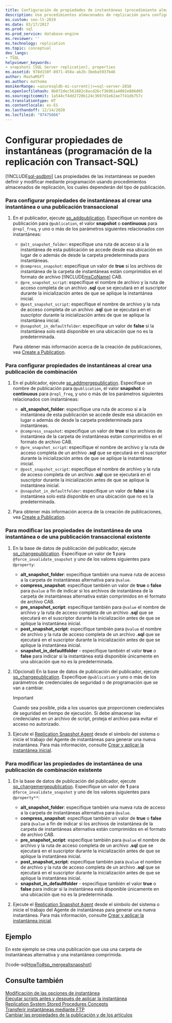 ```yaml
---
title: Configuración de propiedades de instantáneas (procedimiento almacenado de replicación)
description: Use procedimientos almacenados de replicación para configurar propiedades de instantánea para publicaciones transaccionales o de instantáneas.
ms.custom: seo-lt-2019
ms.date: 03/17/2017
ms.prod: sql
ms.prod_service: database-engine
ms.reviewer: ''
ms.technology: replication
ms.topic: conceptual
dev_langs:
- TSQL
helpviewer_keywords:
- snapshots [SQL Server replication], properties
ms.assetid: 978d150f-8971-458a-ab2b-3beba5937b46
author: MashaMSFT
ms.author: mathoma
monikerRange: =azuresqldb-mi-current||>=sql-server-2016
ms.openlocfilehash: 8b072dec561882c8acd26cf36961a4802e886d05
ms.sourcegitcommit: 1a544cf4dd2720b124c3697d1e62ae7741db757c
ms.translationtype: HT
ms.contentlocale: es-ES
ms.lasthandoff: 12/14/2020
ms.locfileid: "97475666"
---
```

# <a name="configure-snapshot-properties-replication-transact-sql-programming"></a>Configurar propiedades de instantáneas (programación de la replicación con Transact-SQL)
[!INCLUDE[sql-asdbmi](../../../includes/applies-to-version/sql-asdbmi.md)]
  Las propiedades de las instantáneas se pueden definir y modificar mediante programación usando procedimientos almacenados de replicación, los cuales dependerán del tipo de publicación.  
  
### <a name="to-configure-snapshot-properties-when-creating-a-snapshot-or-transactional-publication"></a>Para configurar propiedades de instantáneas al crear una instantánea o una publicación transaccional  
  
1.  En el publicador, ejecute [sp_addpublication](../../../relational-databases/system-stored-procedures/sp-addpublication-transact-sql.md). Especifique un nombre de publicación para `@publication`, el valor **snapshot** o **continuous** para `@repl_freq`, y uno o más de los parámetros siguientes relacionados con instantáneas:  
  
    -   `@alt_snapshot_folder`: especifique una ruta de acceso si a la instantánea de esta publicación se accede desde esa ubicación en lugar de o además de desde la carpeta predeterminada para instantáneas.    
    -   `@compress_snapshot`: especifique un valor de **true** si los archivos de instantánea de la carpeta de instantáneas están comprimidos en el formato de archivo [!INCLUDE[msCoName](../../../includes/msconame-md.md)] CAB.    
    -   `@pre_snapshot_script`: especifique el nombre de archivo y la ruta de acceso completa de un archivo **.sql** que se ejecutará en el suscriptor durante la inicialización antes de que se aplique la instantánea inicial.    
    -   `@post_snapshot_script`: especifique el nombre de archivo y la ruta de acceso completa de un archivo **.sql** que se ejecutará en el suscriptor durante la inicialización antes de que se aplique la instantánea inicial.    
    -   `@snapshot_in_defaultfolder`: especifique un valor de **false** si la instantánea solo está disponible en una ubicación que no es la predeterminada.  
  
     Para obtener más información acerca de la creación de publicaciones, vea [Create a Publication](../../../relational-databases/replication/publish/create-a-publication.md).  
  
### <a name="to-configure-snapshot-properties-when-creating-a-merge-publication"></a>Para configurar propiedades de instantáneas al crear una publicación de combinación  
  
1.  En el publicador, ejecute [sp_addmergepublication](../../../relational-databases/system-stored-procedures/sp-addmergepublication-transact-sql.md). Especifique un nombre de publicación para `@publication`, el valor **snapshot** o **continuous** para `@repl_freq`, y uno o más de los parámetros siguientes relacionados con instantáneas:  
  
    -   **alt_snapshot_folder**: especifique una ruta de acceso si a la instantánea de esta publicación se accede desde esa ubicación en lugar o además de desde la carpeta predeterminada para instantáneas.    
    -   `@compress_snapshot`: especifique un valor de **true** si los archivos de instantánea de la carpeta de instantáneas están comprimidos en el formato de archivo CAB.   
    -   `@pre_snapshot_script`: especifique el nombre de archivo y la ruta de acceso completa de un archivo **.sql** que se ejecutará en el suscriptor durante la inicialización antes de que se aplique la instantánea inicial.    
    -   `@post_snapshot_script`: especifique el nombre de archivo y la ruta de acceso completa de un archivo **.sql** que se ejecutará en el suscriptor durante la inicialización antes de que se aplique la instantánea inicial.    
    -   `@snapshot_in_defaultfolder`: especifique un valor de **false** si la instantánea solo está disponible en una ubicación que no es la predeterminada.  
  
2.  Para obtener más información acerca de la creación de publicaciones, vea [Create a Publication](../../../relational-databases/replication/publish/create-a-publication.md).  
  
### <a name="to-modify-snapshot-properties-of-an-existing-snapshot-or-transactional-publication"></a>Para modificar las propiedades de instantánea de una instantánea o de una publicación transaccional existente  
  
1.  En la base de datos de publicación del publicador, ejecute [sp_changepublication](../../../relational-databases/system-stored-procedures/sp-changepublication-transact-sql.md). Especifique un valor de **1** para `@force_invalidate_snapshot` y uno de los valores siguientes para `@property`:  
  
    -   **alt_snapshot_folder**: especifique también una nueva ruta de acceso a la carpeta de instantáneas alternativa para `@value`.    
    -   **compress_snapshot**: especifique también un valor de **true** o **false** para `@value` a fin de indicar si los archivos de instantánea de la carpeta de instantáneas alternativa están comprimidos en el formato de archivo CAB.    
    -   **pre_snapshot_script**: especifique también para `@value` el nombre de archivo y la ruta de acceso completa de un archivo **.sql** que se ejecutará en el suscriptor durante la inicialización antes de que se aplique la instantánea inicial.    
    -   **post_snapshot_script**: especifique también para `@value` el nombre de archivo y la ruta de acceso completa de un archivo **.sql** que se ejecutará en el suscriptor durante la inicialización antes de que se aplique la instantánea inicial.    
    -   **snapshot_in_defaultfolder** - especifique también el valor **true** o **false** para indicar si la instantánea está disponible únicamente en una ubicación que no es la predeterminada.  
  
2.  (Opcional) En la base de datos de publicación del publicador, ejecute [sp_changepublication](../../../relational-databases/system-stored-procedures/sp-changepublication-snapshot-transact-sql.md). Especifique `@publication` y uno o más de los parámetros de credenciales de seguridad o de programación que se van a cambiar.  
  
    > [!IMPORTANT]  
    >  Cuando sea posible, pida a los usuarios que proporcionen credenciales de seguridad en tiempo de ejecución. Si debe almacenar las credenciales en un archivo de script, proteja el archivo para evitar el acceso no autorizado.  
  
3.  Ejecute el [Replication Snapshot Agent](../../../relational-databases/replication/agents/replication-snapshot-agent.md) desde el símbolo del sistema o inicie el trabajo del Agente de instantáneas para generar una nueva instantánea. Para más información, consulte [Crear y aplicar la instantánea inicial](../../../relational-databases/replication/create-and-apply-the-initial-snapshot.md).  
  
### <a name="to-modify-snapshot-properties-of-an-existing-merge-publication"></a>Para modificar las propiedades de instantánea de una publicación de combinación existente  
  
1.  En la base de datos de publicación del publicador, ejecute [sp_changemergepublication](../../../relational-databases/system-stored-procedures/sp-changemergepublication-transact-sql.md). Especifique un valor de **1** para `@force_invalidate_snapshot` y uno de los valores siguientes para `@property**`:  
  
    -   **alt_snapshot_folder**: especifique también una nueva ruta de acceso a la carpeta de instantáneas alternativa para `@value`.    
    -   **compress_snapshot**: especifique también un valor de **true** o **false** para `@value` a fin de indicar si los archivos de instantánea de la carpeta de instantáneas alternativa están comprimidos en el formato de archivo CAB.    
    -   **pre_snapshot_script**: especifique también para `@value` el nombre de archivo y la ruta de acceso completa de un archivo **.sql** que se ejecutará en el suscriptor durante la inicialización antes de que se aplique la instantánea inicial.    
    -   **post_snapshot_script**: especifique también para `@value` el nombre de archivo y la ruta de acceso completa de un archivo **.sql** que se ejecutará en el suscriptor durante la inicialización antes de que se aplique la instantánea inicial.    
    -   **snapshot_in_defaultfolder** - especifique también el valor **true** o **false** para indicar si la instantánea está disponible únicamente en una ubicación que no es la predeterminada.  
  
2.  Ejecute el [Replication Snapshot Agent](../../../relational-databases/replication/agents/replication-snapshot-agent.md) desde el símbolo del sistema o inicie el trabajo del Agente de instantáneas para generar una nueva instantánea. Para más información, consulte [Crear y aplicar la instantánea inicial](../../../relational-databases/replication/create-and-apply-the-initial-snapshot.md).  
  
## <a name="example"></a>Ejemplo  
 En este ejemplo se crea una publicación que usa una carpeta de instantáneas alternativa y una instantánea comprimida.  
  
 [!code-sql[HowTo#sp_mergealtsnapshot](../../../relational-databases/replication/codesnippet/tsql/configure-snapshot-prope_1.sql)]  
  
## <a name="see-also"></a>Consulte también  
 [Modificación de las opciones de instantánea](../../../relational-databases/replication/snapshot-options.md)   
 [Ejecutar scripts antes y después de aplicar la instantánea](../../../relational-databases/replication/snapshot-options.md#execute-scripts-before-and-after-snapshot-is-applied)   
 [Replication System Stored Procedures Concepts](../../../relational-databases/replication/concepts/replication-system-stored-procedures-concepts.md)   
 [Transferir instantáneas mediante FTP](../../../relational-databases/replication//publish/deliver-a-snapshot-through-ftp.md)   
 [Cambiar las propiedades de la publicación y de los artículos](../../../relational-databases/replication/publish/change-publication-and-article-properties.md)  
  
  
